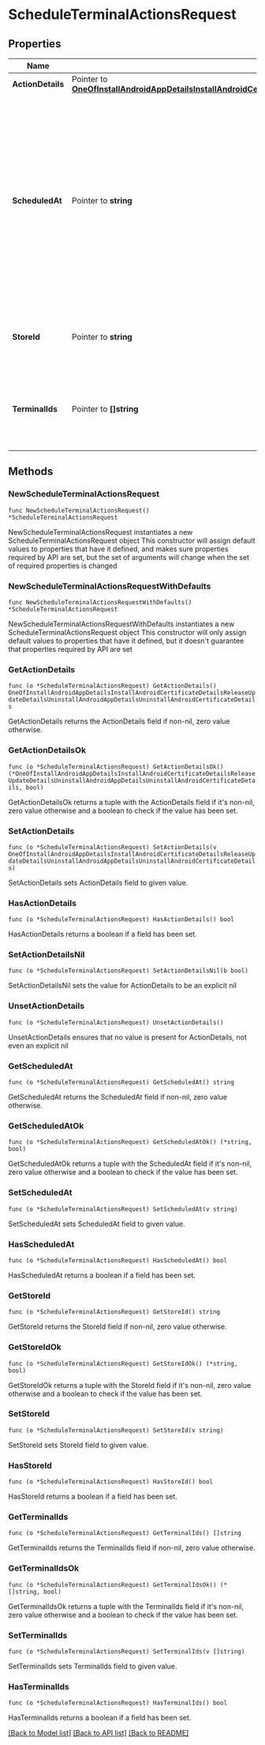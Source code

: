 # ScheduleTerminalActionsRequest

## Properties

Name | Type | Description | Notes
------------ | ------------- | ------------- | -------------
**ActionDetails** | Pointer to [**OneOfInstallAndroidAppDetailsInstallAndroidCertificateDetailsReleaseUpdateDetailsUninstallAndroidAppDetailsUninstallAndroidCertificateDetails**](oneOf&lt;InstallAndroidAppDetails,InstallAndroidCertificateDetails,ReleaseUpdateDetails,UninstallAndroidAppDetails,UninstallAndroidCertificateDetails&gt;.md) | Information about the action to take. | [optional] 
**ScheduledAt** | Pointer to **string** | The date and time when the action should happen.  Format: [RFC 3339](https://www.rfc-editor.org/rfc/rfc3339), but without the **Z** before the time offset. For example, **2021-11-15T12:16:21+01:00**  The action is sent with the first [maintenance call](https://docs.adyen.com/point-of-sale/automating-terminal-management/terminal-actions-api#when-actions-take-effect) after the specified date and time in the time zone of the terminal.  An empty value causes the action to be sent as soon as possible: at the next maintenance call. | [optional] 
**StoreId** | Pointer to **string** | The unique ID of the [store](https://docs.adyen.com/api-explorer/#/ManagementService/latest/get/stores). If present, all terminals in the &#x60;terminalIds&#x60; list must be assigned to this store. | [optional] 
**TerminalIds** | Pointer to **[]string** | A list of unique IDs of the terminals to apply the action to. You can extract the IDs from the [GET &#x60;/terminals&#x60;](https://docs.adyen.com/api-explorer/#/ManagementService/latest/get/terminals) response. Maximum length: 100 IDs. | [optional] 

## Methods

### NewScheduleTerminalActionsRequest

`func NewScheduleTerminalActionsRequest() *ScheduleTerminalActionsRequest`

NewScheduleTerminalActionsRequest instantiates a new ScheduleTerminalActionsRequest object
This constructor will assign default values to properties that have it defined,
and makes sure properties required by API are set, but the set of arguments
will change when the set of required properties is changed

### NewScheduleTerminalActionsRequestWithDefaults

`func NewScheduleTerminalActionsRequestWithDefaults() *ScheduleTerminalActionsRequest`

NewScheduleTerminalActionsRequestWithDefaults instantiates a new ScheduleTerminalActionsRequest object
This constructor will only assign default values to properties that have it defined,
but it doesn't guarantee that properties required by API are set

### GetActionDetails

`func (o *ScheduleTerminalActionsRequest) GetActionDetails() OneOfInstallAndroidAppDetailsInstallAndroidCertificateDetailsReleaseUpdateDetailsUninstallAndroidAppDetailsUninstallAndroidCertificateDetails`

GetActionDetails returns the ActionDetails field if non-nil, zero value otherwise.

### GetActionDetailsOk

`func (o *ScheduleTerminalActionsRequest) GetActionDetailsOk() (*OneOfInstallAndroidAppDetailsInstallAndroidCertificateDetailsReleaseUpdateDetailsUninstallAndroidAppDetailsUninstallAndroidCertificateDetails, bool)`

GetActionDetailsOk returns a tuple with the ActionDetails field if it's non-nil, zero value otherwise
and a boolean to check if the value has been set.

### SetActionDetails

`func (o *ScheduleTerminalActionsRequest) SetActionDetails(v OneOfInstallAndroidAppDetailsInstallAndroidCertificateDetailsReleaseUpdateDetailsUninstallAndroidAppDetailsUninstallAndroidCertificateDetails)`

SetActionDetails sets ActionDetails field to given value.

### HasActionDetails

`func (o *ScheduleTerminalActionsRequest) HasActionDetails() bool`

HasActionDetails returns a boolean if a field has been set.

### SetActionDetailsNil

`func (o *ScheduleTerminalActionsRequest) SetActionDetailsNil(b bool)`

 SetActionDetailsNil sets the value for ActionDetails to be an explicit nil

### UnsetActionDetails
`func (o *ScheduleTerminalActionsRequest) UnsetActionDetails()`

UnsetActionDetails ensures that no value is present for ActionDetails, not even an explicit nil
### GetScheduledAt

`func (o *ScheduleTerminalActionsRequest) GetScheduledAt() string`

GetScheduledAt returns the ScheduledAt field if non-nil, zero value otherwise.

### GetScheduledAtOk

`func (o *ScheduleTerminalActionsRequest) GetScheduledAtOk() (*string, bool)`

GetScheduledAtOk returns a tuple with the ScheduledAt field if it's non-nil, zero value otherwise
and a boolean to check if the value has been set.

### SetScheduledAt

`func (o *ScheduleTerminalActionsRequest) SetScheduledAt(v string)`

SetScheduledAt sets ScheduledAt field to given value.

### HasScheduledAt

`func (o *ScheduleTerminalActionsRequest) HasScheduledAt() bool`

HasScheduledAt returns a boolean if a field has been set.

### GetStoreId

`func (o *ScheduleTerminalActionsRequest) GetStoreId() string`

GetStoreId returns the StoreId field if non-nil, zero value otherwise.

### GetStoreIdOk

`func (o *ScheduleTerminalActionsRequest) GetStoreIdOk() (*string, bool)`

GetStoreIdOk returns a tuple with the StoreId field if it's non-nil, zero value otherwise
and a boolean to check if the value has been set.

### SetStoreId

`func (o *ScheduleTerminalActionsRequest) SetStoreId(v string)`

SetStoreId sets StoreId field to given value.

### HasStoreId

`func (o *ScheduleTerminalActionsRequest) HasStoreId() bool`

HasStoreId returns a boolean if a field has been set.

### GetTerminalIds

`func (o *ScheduleTerminalActionsRequest) GetTerminalIds() []string`

GetTerminalIds returns the TerminalIds field if non-nil, zero value otherwise.

### GetTerminalIdsOk

`func (o *ScheduleTerminalActionsRequest) GetTerminalIdsOk() (*[]string, bool)`

GetTerminalIdsOk returns a tuple with the TerminalIds field if it's non-nil, zero value otherwise
and a boolean to check if the value has been set.

### SetTerminalIds

`func (o *ScheduleTerminalActionsRequest) SetTerminalIds(v []string)`

SetTerminalIds sets TerminalIds field to given value.

### HasTerminalIds

`func (o *ScheduleTerminalActionsRequest) HasTerminalIds() bool`

HasTerminalIds returns a boolean if a field has been set.


[[Back to Model list]](../README.md#documentation-for-models) [[Back to API list]](../README.md#documentation-for-api-endpoints) [[Back to README]](../README.md)


